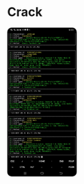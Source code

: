 # Crack
<img src="https://raw.githubusercontent.com/Aldi098/Crack/main/Screenshot_20220703_204619.jpg" style="width: 160px;border-radius: 10px;" />

